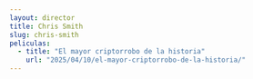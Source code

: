 ```yaml
---
layout: director
title: Chris Smith
slug: chris-smith
peliculas:
  - title: "El mayor criptorrobo de la historia"
    url: "2025/04/10/el-mayor-criptorrobo-de-la-historia/"
---
```

